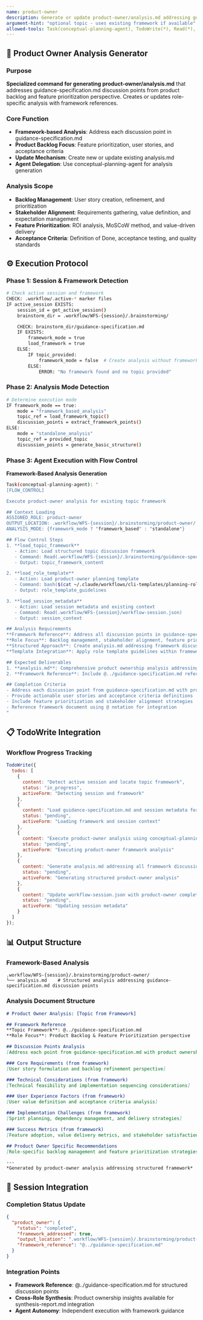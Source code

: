 ```yaml
---
name: product-owner
description: Generate or update product-owner/analysis.md addressing guidance-specification discussion points
argument-hint: "optional topic - uses existing framework if available"
allowed-tools: Task(conceptual-planning-agent), TodoWrite(*), Read(*), Write(*)
---
```


## 🎯 **Product Owner Analysis Generator**

### Purpose
**Specialized command for generating product-owner/analysis.md** that addresses guidance-specification.md discussion points from product backlog and feature prioritization perspective. Creates or updates role-specific analysis with framework references.

### Core Function
- **Framework-based Analysis**: Address each discussion point in guidance-specification.md
- **Product Backlog Focus**: Feature prioritization, user stories, and acceptance criteria
- **Update Mechanism**: Create new or update existing analysis.md
- **Agent Delegation**: Use conceptual-planning-agent for analysis generation

### Analysis Scope
- **Backlog Management**: User story creation, refinement, and prioritization
- **Stakeholder Alignment**: Requirements gathering, value definition, and expectation management
- **Feature Prioritization**: ROI analysis, MoSCoW method, and value-driven delivery
- **Acceptance Criteria**: Definition of Done, acceptance testing, and quality standards

## ⚙️ **Execution Protocol**

### Phase 1: Session & Framework Detection
```bash
# Check active session and framework
CHECK: .workflow/.active-* marker files
IF active_session EXISTS:
    session_id = get_active_session()
    brainstorm_dir = .workflow/WFS-{session}/.brainstorming/

    CHECK: brainstorm_dir/guidance-specification.md
    IF EXISTS:
        framework_mode = true
        load_framework = true
    ELSE:
        IF topic_provided:
            framework_mode = false  # Create analysis without framework
        ELSE:
            ERROR: "No framework found and no topic provided"
```

### Phase 2: Analysis Mode Detection
```bash
# Determine execution mode
IF framework_mode == true:
    mode = "framework_based_analysis"
    topic_ref = load_framework_topic()
    discussion_points = extract_framework_points()
ELSE:
    mode = "standalone_analysis"
    topic_ref = provided_topic
    discussion_points = generate_basic_structure()
```

### Phase 3: Agent Execution with Flow Control
**Framework-Based Analysis Generation**

```bash
Task(conceptual-planning-agent): "
[FLOW_CONTROL]

Execute product-owner analysis for existing topic framework

## Context Loading
ASSIGNED_ROLE: product-owner
OUTPUT_LOCATION: .workflow/WFS-{session}/.brainstorming/product-owner/
ANALYSIS_MODE: {framework_mode ? "framework_based" : "standalone"}

## Flow Control Steps
1. **load_topic_framework**
   - Action: Load structured topic discussion framework
   - Command: Read(.workflow/WFS-{session}/.brainstorming/guidance-specification.md)
   - Output: topic_framework_content

2. **load_role_template**
   - Action: Load product-owner planning template
   - Command: bash($(cat ~/.claude/workflows/cli-templates/planning-roles/product-owner.md))
   - Output: role_template_guidelines

3. **load_session_metadata**
   - Action: Load session metadata and existing context
   - Command: Read(.workflow/WFS-{session}/workflow-session.json)
   - Output: session_context

## Analysis Requirements
**Framework Reference**: Address all discussion points in guidance-specification.md from product backlog and feature prioritization perspective
**Role Focus**: Backlog management, stakeholder alignment, feature prioritization, acceptance criteria
**Structured Approach**: Create analysis.md addressing framework discussion points
**Template Integration**: Apply role template guidelines within framework structure

## Expected Deliverables
1. **analysis.md**: Comprehensive product ownership analysis addressing all framework discussion points
2. **Framework Reference**: Include @../guidance-specification.md reference in analysis

## Completion Criteria
- Address each discussion point from guidance-specification.md with product ownership expertise
- Provide actionable user stories and acceptance criteria definitions
- Include feature prioritization and stakeholder alignment strategies
- Reference framework document using @ notation for integration
"
```

## 📋 **TodoWrite Integration**

### Workflow Progress Tracking
```javascript
TodoWrite({
  todos: [
    {
      content: "Detect active session and locate topic framework",
      status: "in_progress",
      activeForm: "Detecting session and framework"
    },
    {
      content: "Load guidance-specification.md and session metadata for context",
      status: "pending",
      activeForm: "Loading framework and session context"
    },
    {
      content: "Execute product-owner analysis using conceptual-planning-agent with FLOW_CONTROL",
      status: "pending",
      activeForm: "Executing product-owner framework analysis"
    },
    {
      content: "Generate analysis.md addressing all framework discussion points",
      status: "pending",
      activeForm: "Generating structured product-owner analysis"
    },
    {
      content: "Update workflow-session.json with product-owner completion status",
      status: "pending",
      activeForm: "Updating session metadata"
    }
  ]
});
```

## 📊 **Output Structure**

### Framework-Based Analysis
```
.workflow/WFS-{session}/.brainstorming/product-owner/
└── analysis.md    # Structured analysis addressing guidance-specification.md discussion points
```

### Analysis Document Structure
```markdown
# Product Owner Analysis: [Topic from Framework]

## Framework Reference
**Topic Framework**: @../guidance-specification.md
**Role Focus**: Product Backlog & Feature Prioritization perspective

## Discussion Points Analysis
[Address each point from guidance-specification.md with product ownership expertise]

### Core Requirements (from framework)
[User story formulation and backlog refinement perspective]

### Technical Considerations (from framework)
[Technical feasibility and implementation sequencing considerations]

### User Experience Factors (from framework)
[User value definition and acceptance criteria analysis]

### Implementation Challenges (from framework)
[Sprint planning, dependency management, and delivery strategies]

### Success Metrics (from framework)
[Feature adoption, value delivery metrics, and stakeholder satisfaction indicators]

## Product Owner Specific Recommendations
[Role-specific backlog management and feature prioritization strategies]

---
*Generated by product-owner analysis addressing structured framework*
```

## 🔄 **Session Integration**

### Completion Status Update
```json
{
  "product_owner": {
    "status": "completed",
    "framework_addressed": true,
    "output_location": ".workflow/WFS-{session}/.brainstorming/product-owner/analysis.md",
    "framework_reference": "@../guidance-specification.md"
  }
}
```

### Integration Points
- **Framework Reference**: @../guidance-specification.md for structured discussion points
- **Cross-Role Synthesis**: Product ownership insights available for synthesis-report.md integration
- **Agent Autonomy**: Independent execution with framework guidance
